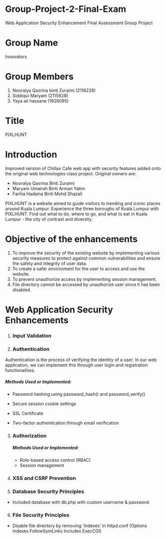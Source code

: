 # Group-Project-2-Final-Exam
Web Application Security Enhancement Final Assessment Group Project

# Group Name
Innovators

# Group Members
1. Nooralya Qasrina binti Zuraimi (2118228)
2. Siddiqui Maryam (2115928)
3. Yaya ali hassane (1928095)

# Title
PIXLHUNT

# Introduction
Improved version of Chillax Cafe web app with security features added onto the original web technologies class project.
Original owners are:

* Nooralya Qasrina Binti Zuraimi 
* Maryam Umairah Binti Arman Yatim 
* Fariha Hadaina Binti Mohd Shazali

PIXLHUNT is a website aimed to guide visitors to trending and iconic places around Kuala Lumpur. Experience the three boroughs of Kuala Lumpur with PIXLHUNT. Find out what to do, where to go, and what to eat in Kuala Lumpur - the city of contrast and diversity.


# Objective of the enhancements
1. To improve the security of the existing website by implementing various security measures to protect against common vulnerabilities and ensure the safety and integrity of user data.
2. To create a safer environment for the user to access and use the website.
3. To prevent unauthorize access by implementing session management.
4. File directory cannot be accessed by unauthorize user since it has been disabled.

# Web Application Security Enhancements
1) <h3> Input Validation </h3>



2) <h3> Authentication </h3>
Authentication is the process of verifying the identity of a user. In our web application, we can implement this through user login and registration functionalities.
   <h5> Methods Used or Implemented: </h5>
   
   * Password hashing using password_hash() and password_verify()
  


     
   * Secure session cookie settings
   * SSL Certificate
   * Two-factor authentication through email verification
  




3) <h3> Authorization </h3>
    <h5> Methods Used or Implemented: </h5>
  
    * Role-based access control (RBAC)
    * Session management



4) <h3> XSS and CSRF Prevention </h3>

5) <h3> Database Security Principles </h3>
* Included database with db.php with custom username & password.

6) <h3> File Security Principles </h3>

* Disable file directory by removing 'Indexes' in httpd.conf (Options Indexes FollowSymLinks Includes ExecCGI)
  
   
